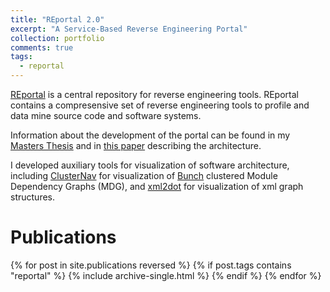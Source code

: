 ```yaml
---
title: "REportal 2.0"
excerpt: "A Service-Based Reverse Engineering Portal"
collection: portfolio
comments: true
tags:
  - reportal
---
```


[REportal](https://reportal.cs.drexel.edu) is a central repository for reverse engineering tools.	REportal contains a compresensive set of reverse engineering tools to profile and data mine source code and software systems.

Information about the development of the portal can be found in my [Masters Thesis](/publication/msthesis) and in [this paper](/publication/icpc2008) describing the architecture. 

I developed auxiliary tools for visualization of software architecture, including [ClusterNav](/portfolio/clusternav/) for visualization of [Bunch](https://www.cs.drexel.edu/~spiros/bunch/) clustered Module Dependency Graphs (MDG), and [xml2dot](/portfolio/xml2dot/) for visualization of xml graph structures.  

# Publications
{% for post in site.publications reversed %}
  {% if post.tags contains "reportal" %}
    {% include archive-single.html %}
  {% endif %}
{% endfor %}
